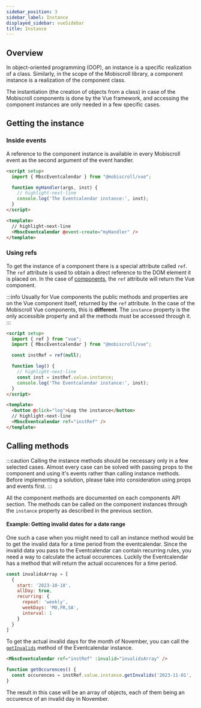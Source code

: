 ```yaml
---
sidebar_position: 3
sidebar_label: Instance
displayed_sidebar: vueSidebar
title: Instance
---
```


## Overview

In object-oriented programming (OOP), an instance is a specific realization of a class. Similarly, in the scope
of the Mobiscroll library, a component instance is a realization of the component class.

The instantiation (the creation of objects from a class) in case of the Mobiscroll components is done by the Vue framework,
and accessing the component instances are only needed in a few specific cases.

## Getting the instance

### Inside events

A reference to the component instance is available in every Mobiscroll event as the second argument of the event handler.

```html
<script setup>
  import { MbscEventcalendar } from "@mobiscroll/vue";

  function myHandler(args, inst) {
    // highlight-next-line
    console.log('The Eventcalendar instance:', inst);
  }
</script>

<template>
  // highlight-next-line
  <MbscEventcalendar @event-create="myHandler" />
</template>
```

### Using refs

To get the instance of a component there is a special attribute called `ref`. The `ref` attribute is used to obtain a direct reference
to the DOM element it is placed on. In the case of [components](https://vuejs.org/guide/essentials/template-refs.html#ref-on-component), the `ref` attribute will return the Vue component.

:::info
Usually for Vue components the public methods and properties are on the Vue component itself, returned by the `ref` attribute. In the case of the Mobiscroll Vue components, this is **different**. The `instance` property is the only accessible property and all the methods must be accessed through it.
:::

```html title="Getting the instance of a Mobiscroll Eventcalendar"
<script setup>
  import { ref } from "vue";
  import { MbscEventcalendar } from "@mobiscroll/vue";

  const instRef = ref(null);

  function log() {
    // highlight-next-line
    const inst = instRef.value.instance;
    console.log('The Eventcalendar instance:', inst);
  }
</script>

<template>
  <button @click="log">Log the instance</button>
  // highlight-next-line
  <MbscEventcalendar ref="instRef" />
</template>
```

## Calling methods

:::caution
Calling the instance methods should be necessary only in a few selected cases. Almost every case can be solved with passing props to the component and using it's events rather than calling instance methods. Before implementing a solution, please take into consideration using props and events first.
:::

All the component methods are documented on each components API section. The methods can be called on the component instances through the `instance` property as described in the previous section.

#### Example: Getting invalid dates for a date range

One such a case when you might need to call an instance method would be to get the invalid data for a time period from the eventcalendar. Since the invalid data you pass to the Eventcalendar can contain recurring rules, you need a way to calculate the actual occurences. Luckily the Eventcalendar has a method that will return the actual occurences for a time period.

```javascript title="Invalid rule that repeats on specific days"
const invalidsArray = [
  {
    start: '2023-10-18',
    allDay: true,
    recurring: {
      repeat: 'weekly',
      weekDays: 'MO,FR,SA',
      interval: 1
    }
  }
]
```

To get the actual invalid days for the month of November, you can call the [`getInvalids`](../eventcalendar/api#method-getInvalids) method of the Eventcalendar instance.

```html title="The invalids array needs to be passed to the eventcalendar"
<MbscEventcalendar ref="instRef" :invalid="invalidsArray" />
```

```javascript
function getOccurences() {
  const occurences = instRef.value.instance.getInvalids('2023-11-01', '2023-12-01');
}
```

The result in this case will be an array of objects, each of them being an occurence of an invalid day in November.

